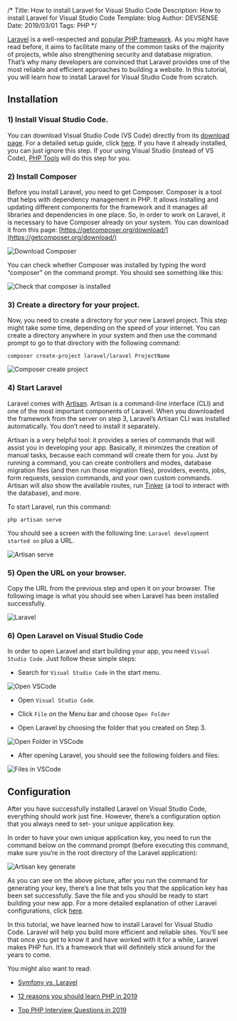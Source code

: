 ﻿/*
Title: How to install Laravel for Visual Studio Code
Description: How to install Laravel for Visual Studio Code
Template: blog
Author: DEVSENSE
Date: 2019/03/01
Tags: PHP
*/

<a href="https://laravel.com/" target="_blank">Laravel</a> is a well-respected and [popular PHP framework](https://blog.devsense.com/en/2019/02/symfony-vs-laravel). As you might have read before, it aims to facilitate many of the common tasks of the majority of projects, while also strengthening security and database migration. That’s why many developers are convinced that Laravel provides one of the most reliable and efficient approaches to building a website. In this tutorial, you will learn how to install Laravel for Visual Studio Code from scratch. 

## Installation

### 1) Install Visual Studio Code.

You can download Visual Studio Code (VS Code) directly from its [download page](https://code.visualstudio.com/download). For a detailed setup guide, click [here](https://code.visualstudio.com/docs/setup/windows). If you have it already installed, you can just ignore this step. If your using Visual Studio (instead of VS Code), [PHP Tools](https://www.devsense.com) will do this step for you. 

### 2) Install Composer

Before you install Laravel, you need to get Composer. Composer is a tool that helps with dependency management in PHP. It allows installing and updating different components for the framework and it manages all libraries and dependencies in one place. So, in order to work on Laravel, it is necessary to have Composer already on your system. You can download it from this page: [https://getcomposer.org/download/](https://getcomposer.org/download/)

![Download Composer](img/download-composer.png)

You can check whether Composer was installed by typing the word “composer” on the command prompt. You should see something like this: 

![Check that composer is installed](img/check-composer-installed.png)

### 3) Create a directory for your project.

Now, you need to create a directory for your new Laravel project. This step might take some time, depending on the speed of your internet. You can create a directory anywhere in your system and then use the command prompt to go to that directory with the following command: 

```
composer create-project laravel/laravel ProjectName 
```

![Composer create project](img/composer-create-project.png)

### 4) Start Laravel

Laravel comes with [Artisan](https://laravel.com/docs/5.0/artisan). Artisan is a command-line interface (CLI) and one of the most important components of Laravel. When you downloaded the framework from the server on step 3, Laravel’s Artisan CLI was installed automatically. You don’t need to install it separately.

Artisan is a very helpful tool: it provides a series of commands that will assist you in developing your app. Basically, it minimizes the creation of manual tasks, because each command will create them for you. Just by running a command, you can create controllers and modes, database migration files (and then run those migration files), providers, events, jobs, form requests, session commands, and your own custom commands. Artisan will also show the available routes, run [Tinker](https://laravel-news.com/laravel-tinker) (a tool to interact with the database), and more. 

To start Laravel, run this command: 

```
php artisan serve 
```

You should see a screen with the following line: `Laravel development started on` plus a URL. 

![Artisan serve](img/artisan-serve.png)

### 5) Open the URL on your browser. 

Copy the URL from the previous step and open it on your browser. The following image is what you should see when Laravel has been installed successfully. 

![Laravel](img/laravel.png)

### 6) Open Laravel on Visual Studio Code 

In order to open Laravel and start building your app, you need `Visual Studio Code`. Just follow these simple steps: 

 - Search for `Visual Studio Code` in the start menu. 

 ![Open VSCode](img/vscode-open.png)

 - Open `Visual Studio Code`. 

 - Click `File` on the Menu bar and choose `Open Folder`

 - Open Laravel by choosing the folder that you created on Step 3. 

 ![Open Folder in VSCode](img/vscode-open-folder.png)

 - After opening Laravel, you should see the following folders and files:  

 ![Files in VSCode](img/vscode-files.png)

## Configuration

After you have successfully installed Laravel on Visual Studio Code, everything should work just fine. However, there’s a configuration option that you always need to set- your unique application key.

In order to have your own unique application key, you need to run the command below on the command prompt (before executing this command, make sure you’re in the root directory of the Laravel application): 

![Artisan key generate](img/artisan-key-generate.png)

As you can see on the above picture, after you run the command for generating your key, there’s a line that tells you that the application key has been set successfully. Save the file and you should be ready to start building your new app. For a more detailed explanation of other Laravel configurations, click [here](https://laravel.com/docs/5.7/configuration). 

In this tutorial, we have learned how to install Laravel for Visual Studio Code. Laravel will help you build more efficient and reliable sites. You’ll see that once you get to know it and have worked with it for a while, Laravel makes PHP fun. It’s a framework that will definitely stick around for the years to come. 

You might also want to read:

 - [Symfony vs. Laravel](https://blog.devsense.com/2019/02/symfony-vs-laravel)

 - [12 reasons you should learn PHP in 2019](https://blog.devsense.com/2019/01/why-php)

 - [Top PHP Interview Questions in 2019](https://blog.devsense.com/2019/01/php-interview-questions-2019)
